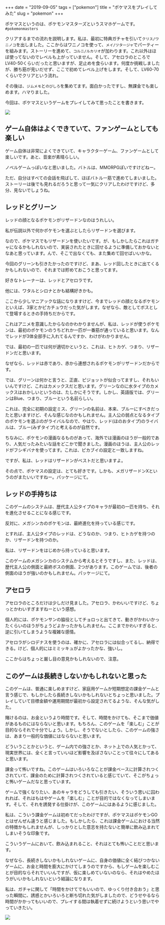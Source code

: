 +++
date = "2019-09-05"
tags = ["pokemon"]
title = "ポケマスをプレイしてみた"
slug = "pokemon"
+++

ポケマスというのは、ポケモンマスターズというスマホゲームです。`#pokemonmasters`

クリアするまでの流れを説明します。私は、最初に特典ガチャを引いて`クリス/ワニノコ`を出しました。ここからはワニノコを使って、`メイ/ツタージャ`でパーティーを組みます。ストーリーを進めて、`コルニ/ルカリオ`が加わります。これ以外はほぼ使ってないのでレベルも上がっていません。そして、アセロラのところでLV40-50くらいだったと思いますが、足止めを食らいます。何度か挑戦しましたが、勝ち筋が見いだせず、ここで初めてレベル上げをします。そして、LV60-70くらいでクリアという流れ。

その後は、`ジムメモ`と`のびしろ`を集めてます。面白かったですし、無課金でも楽しめます。ハマりました。

今回は、ポケマスというゲームをプレイしてみて思ったことを書きます。

![](https://raw.githubusercontent.com/mba-hack/images/master/pokemonmasters_01.png)

## ゲーム自体はよくできていて、ファンゲームとしても楽しい

ゲーム自体は非常によくできていて、キャラクターゲーム、ファンゲームとして楽しいです。あと、音楽が素晴らしい。

ノベルゲームっぽいなと思いました。バトルは、MMORPGぽいですけどねー。

ただ、自分はすべての会話を飛ばして、ほぼバトル一筋で進めてしまいました。ストーリーは後でも見れるだろうと思って一気にクリアしたわけですけど、多分、見ないでしょうね。

## レッドとグリーン

レッドの顔となるポケモンがリザードンなのはうれしい。

私が伝説以外で何かポケモンを選ぶとしたらリザードンを選びます。

なので、ポケマスでもリザードンを使いたいです。が、もしかしたらこれはガチャになるかもしれないので、実装されたときに回せるように準備しておかないとなあと思っています。んで、そこで出なくても、また集めて回せばいいかな。

今回のグリーンも引きたかったのですけど、まあ、レッド回したときに出てくるかもしれないので、それまでは貯めておこうと思ってます。

好きなトレーナーは、レッドとアセロラです。

他には、ワタルとシロナとかも結構好きかも。

ここから少しマニアックな話になりますけど、今までレッドの顔となるポケモンといえば、3家とかピカチュウだった気がします。なぜなら、敵としてボスとして登場するときの手持ちだからです。

これはアニメを意識したからなのかわかりませんが、私は、レッドが使うポケモンは、最初のポケモンのうちどれか一匹が一番筋が通っていると思います。なんでレッドが3体全部手に入れてるんですか、わけがわかりません。

では、最初の一匹では何が適切かというと、これは、ヒトカゲ、つまり、リザードンだと思います。

なぜなら、レッドは赤であり、赤から連想されるポケモンがリザードンだからです。

では、グリーンは何かと言うと、正直、ピジョットが似合ってますし、それもいいんですけど、これはカメックスだと思います。グリーンなのに水タイプのカメックスはおかしいというのは、たしかにそうです。しかし、英語版では、グリーンはBlue、つまり、ブルーという名前らしい。

これは、完全に初期の設定ミス、グリーンの名前は、本来、ブルーにすべきだったと思いますけど、そんな感じなのかもしれません。主人公の弱点となるタイプのポケモンを選ぶのがライバルなので、やはり、レッド(ほのおタイプ)のライバルは、ブルー(みずタイプ)と考えるのが自然です。

ちなみに、ポケモンの漫画なるものがあって、海外では漫画のほうが一般的であり、人気だったみたいな話をどこかで聞きました。漫画のほうは、主人公のレッドがフシギバナを使ってます。これは、ピカブイの設定と一致しますね。

ですが、私は、レッドはリザードンがベストだと思いますよ。

その点で、ポケマスの設定は、とても好きです。しかも、メガリザードンXというのがまたいいですねー。パッケージにて。

## レッドの手持ちは

このゲームのシステムは、歴代主人公タイプのキャラが最初の一匹を持ち、それを進化させることになる感じです。

反対に、メガシンカのポケモンは、最終進化を持っている感じです。

とすれば、主人公タイプのレッドは、どうなのか、つまり、ヒトカゲを持つのか、リザードンを持つのか。

私は、リザードンをはじめから持っていると思います。

このゲームのメガシンカのシステムから考えるとそうですし、また、レッドは、歴代主人公の側面と最終ボスの側面、2つがあります。このゲームでは、後者の側面のほうが強いのかもしれません。パッケージにて。

## アセロラ

アセロラのところだけは少しだけ見ました。アセロラ、かわいいですけど、ちょっとかわいすぎますねーという感想。

個人的には、ポケモンサンの脇役としてチョロっと出てきて、動きがかわいかったくらいのほうがちょうどよかったかもしれません。ここまでかわいすぎると、逆に引いてしまうような複雑な感情。

アセロラがシロデナスを使うのは、確かに、アセロラには似合ってるし、納得できる。けど、個人的にはミミッキュがよかったかな、強いし。

ここからはちょっと厳し目の意見かもしれないので、注意。

## このゲームは長続きしないかもしれないと思った

このゲームは、普通に楽しめますけど、家庭用ゲームか短期想定の課金ゲームと言う感じで、もしかしたら長続きしないかもしれないとちょっと思いました。プレイしていて目標金額や運用期間が最初から設定されてるような、そんな気がした。

賭けるのは、お金というより時間です。そして、時間をかけても、そこまで価値があるものにはならないと思います。もちろん、このゲームを「楽しむ」ことが目的ならそれで十分でしょう。しかし、そうでないとしたら、このゲームの強さは、あまり一般的な価値にはならないと思います。

どういうことかというと、ゲーム内での強さとか、ネット上での人気とかって、現実世界には、全くと言っていいほど影響を及ぼさないことって往々にしてあると思います。

課金って怖いですね。このゲームはいろいろなことが課金ベースに計算されつくされていて、課金のために計算されつくされていると感じていて、そこがちょっと怖いゲームだなと思っています。

ゲームで強くなりたい、あのキャラをどうしても引きたい、そういう思いに囚われれば、それはもはやゲームを「楽しむ」ことが目的ではなくなってしまいます。そして、それを誘発する仕掛けが、このゲームにはあるように感じました。

私は、こういう課金ゲームは初めてだったわけですが、ポケマスはポケモンGOとはぜんぜん違うと感じました。もしかしたら、これは課金ゲームにおける当然の特徴かもしれませんが、しっかりとした意志を持たないと簡単に飲み込まれてしまいそうな印象です。

こういうゲームにおいて、飲み込まれること、それはとても怖いことだと思います。

なぜなら、長続きしないかもしれないゲームに、自身の価値に全く結びつかないゲームに、お金と時間を膨大にかけてしまうのですから、もしゲームを楽しむことが目的ならそれでいいんですが、仮に楽しめていないのなら、それはやめたほうがいいかもしれないという結論になります。

私は、ガチャに関して「時間をかけてでもいいので、ゆっくり付き合おう」と思った瞬間に、誘惑とかいろいろと断ち切れた気がしましたので、どうせやるなら時間がかかってもいいので、プレイする間は執着せずに続けようという思いでやっていきたい。

![](https://raw.githubusercontent.com/mba-hack/images/master/pokemonmasters_02.png)
